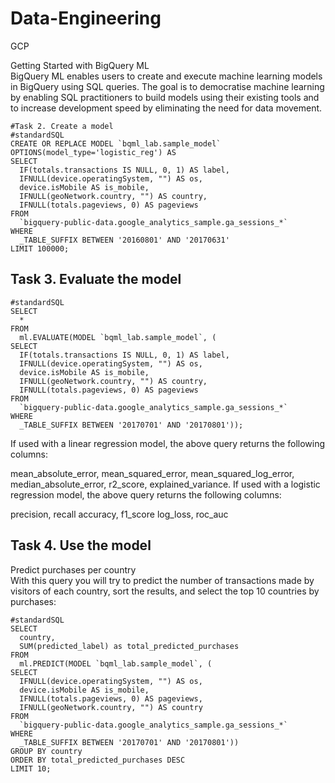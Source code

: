 # Data-Engineering

GCP

Getting Started with BigQuery ML  
BigQuery ML enables users to create and execute machine learning models in BigQuery using SQL queries. The goal is to democratise machine learning by enabling SQL practitioners to build models using their existing tools and to increase development speed by eliminating the need for data movement.

```
#Task 2. Create a model
#standardSQL
CREATE OR REPLACE MODEL `bqml_lab.sample_model`
OPTIONS(model_type='logistic_reg') AS
SELECT
  IF(totals.transactions IS NULL, 0, 1) AS label,
  IFNULL(device.operatingSystem, "") AS os,
  device.isMobile AS is_mobile,
  IFNULL(geoNetwork.country, "") AS country,
  IFNULL(totals.pageviews, 0) AS pageviews
FROM
  `bigquery-public-data.google_analytics_sample.ga_sessions_*`
WHERE
  _TABLE_SUFFIX BETWEEN '20160801' AND '20170631'
LIMIT 100000;
```

## Task 3. Evaluate the model
```
#standardSQL
SELECT
  *
FROM
  ml.EVALUATE(MODEL `bqml_lab.sample_model`, (
SELECT
  IF(totals.transactions IS NULL, 0, 1) AS label,
  IFNULL(device.operatingSystem, "") AS os,
  device.isMobile AS is_mobile,
  IFNULL(geoNetwork.country, "") AS country,
  IFNULL(totals.pageviews, 0) AS pageviews
FROM
  `bigquery-public-data.google_analytics_sample.ga_sessions_*`
WHERE
  _TABLE_SUFFIX BETWEEN '20170701' AND '20170801'));
```
If used with a linear regression model, the above query returns the following columns:

mean_absolute_error, mean_squared_error, mean_squared_log_error,
median_absolute_error, r2_score, explained_variance.
If used with a logistic regression model, the above query returns the following columns:

precision, recall
accuracy, f1_score
log_loss, roc_auc


## Task 4. Use the model
Predict purchases per country  
With this query you will try to predict the number of transactions made by visitors of each country, sort the results, and select the top 10 countries by purchases:
```
#standardSQL
SELECT
  country,
  SUM(predicted_label) as total_predicted_purchases
FROM
  ml.PREDICT(MODEL `bqml_lab.sample_model`, (
SELECT
  IFNULL(device.operatingSystem, "") AS os,
  device.isMobile AS is_mobile,
  IFNULL(totals.pageviews, 0) AS pageviews,
  IFNULL(geoNetwork.country, "") AS country
FROM
  `bigquery-public-data.google_analytics_sample.ga_sessions_*`
WHERE
  _TABLE_SUFFIX BETWEEN '20170701' AND '20170801'))
GROUP BY country
ORDER BY total_predicted_purchases DESC
LIMIT 10;
```


